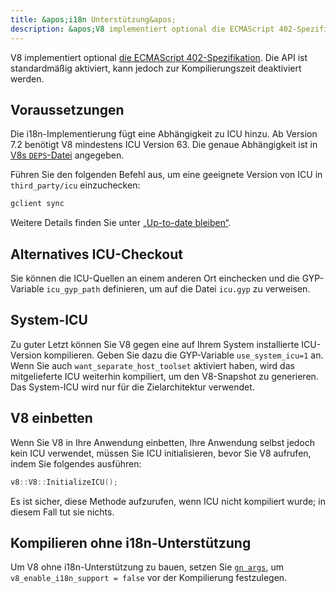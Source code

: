 ```yaml
---
title: &apos;i18n Unterstützung&apos;
description: &apos;V8 implementiert optional die ECMAScript 402-Spezifikation. Die API ist standardmäßig aktiviert, kann jedoch zur Kompilierungszeit deaktiviert werden.&apos;
---
```

V8 implementiert optional [die ECMAScript 402-Spezifikation](https://tc39.es/ecma402/). Die API ist standardmäßig aktiviert, kann jedoch zur Kompilierungszeit deaktiviert werden.

## Voraussetzungen

Die i18n-Implementierung fügt eine Abhängigkeit zu ICU hinzu. Ab Version 7.2 benötigt V8 mindestens ICU Version 63. Die genaue Abhängigkeit ist in [V8s `DEPS`-Datei](https://chromium.googlesource.com/v8/v8.git/+/master/DEPS) angegeben.

Führen Sie den folgenden Befehl aus, um eine geeignete Version von ICU in `third_party/icu` einzuchecken:

```bash
gclient sync
```

Weitere Details finden Sie unter [„Up-to-date bleiben“](/docs/source-code#staying-up-to-date).

## Alternatives ICU-Checkout

Sie können die ICU-Quellen an einem anderen Ort einchecken und die GYP-Variable `icu_gyp_path` definieren, um auf die Datei `icu.gyp` zu verweisen.

## System-ICU

Zu guter Letzt können Sie V8 gegen eine auf Ihrem System installierte ICU-Version kompilieren. Geben Sie dazu die GYP-Variable `use_system_icu=1` an. Wenn Sie auch `want_separate_host_toolset` aktiviert haben, wird das mitgelieferte ICU weiterhin kompiliert, um den V8-Snapshot zu generieren. Das System-ICU wird nur für die Zielarchitektur verwendet.

## V8 einbetten

Wenn Sie V8 in Ihre Anwendung einbetten, Ihre Anwendung selbst jedoch kein ICU verwendet, müssen Sie ICU initialisieren, bevor Sie V8 aufrufen, indem Sie folgendes ausführen:

```cpp
v8::V8::InitializeICU();
```

Es ist sicher, diese Methode aufzurufen, wenn ICU nicht kompiliert wurde; in diesem Fall tut sie nichts.

## Kompilieren ohne i18n-Unterstützung

Um V8 ohne i18n-Unterstützung zu bauen, setzen Sie [`gn args`](/docs/build-gn#gn), um `v8_enable_i18n_support = false` vor der Kompilierung festzulegen.
